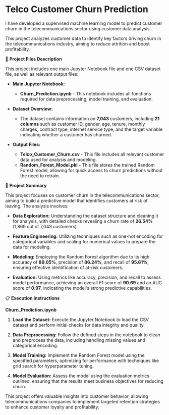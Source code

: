 # Telco Customer Churn Prediction

I have developed a supervised machine learning model to predict customer churn in the telecommunications sector using customer data analysis.


This project analyzes customer data to identify key factors driving churn in the telecommunications industry, aiming to reduce attrition and boost profitability.

💾 **Project Files Description**

This project includes one main Jupyter Notebook file and one CSV dataset file, as well as relevant output files:

- **Main Jupyter Notebook:**
  - **Churn_Prediction.ipynb** - This notebook includes all functions required for data preprocessing, model training, and evaluation.

- **Dataset Overview:** 
  - The dataset contains information on **7,043** customers, including **21 columns** such as customer ID, gender, age, tenure, monthly charges, contract type, internet service type, and the target variable indicating whether a customer has churned.

- **Output Files:**
  - **Telco_Customer_Churn.csv** - This file includes all relevant customer data used for analysis and modeling.
  - **Random_Forest_Model.pkl** - This file stores the trained Random Forest model, allowing for quick access to churn predictions without the need to retrain.

📖 **Project Summary**

This project focuses on customer churn in the telecommunications sector, aiming to build a predictive model that identifies customers at risk of leaving. The analysis involves:

- **Data Exploration:** Understanding the dataset structure and cleaning it for analysis, with detailed checks revealing a churn rate of **26.54%** (1,869 out of 7,043 customers).

- **Feature Engineering:** Utilizing techniques such as one-hot encoding for categorical variables and scaling for numerical values to prepare the data for modeling.

- **Modeling:** Employing the Random Forest algorithm due to its high accuracy of **89.05%**, precision of **86.24%**, and recall of **95.61%**, ensuring effective identification of at-risk customers.

- **Evaluation:** Using metrics like accuracy, precision, and recall to assess model performance, achieving an overall F1 score of **90.69** and an AUC score of **0.97**, indicating the model's strong predictive capabilities.

📋 **Execution Instructions**

**Churn_Prediction.ipynb**

1. **Load the Dataset:** Execute the Jupyter Notebook to load the CSV dataset and perform initial checks for data integrity and quality.
   
2. **Data Preprocessing:** Follow the defined steps in the notebook to clean and preprocess the data, including handling missing values and categorical encoding.

3. **Model Training:** Implement the Random Forest model using the specified parameters, optimizing for performance with techniques like grid search for hyperparameter tuning.

4. **Model Evaluation:** Assess the model using the evaluation metrics outlined, ensuring that the results meet business objectives for reducing churn.

This project offers valuable insights into customer behavior, allowing telecommunications companies to implement targeted retention strategies to enhance customer loyalty and profitability.
